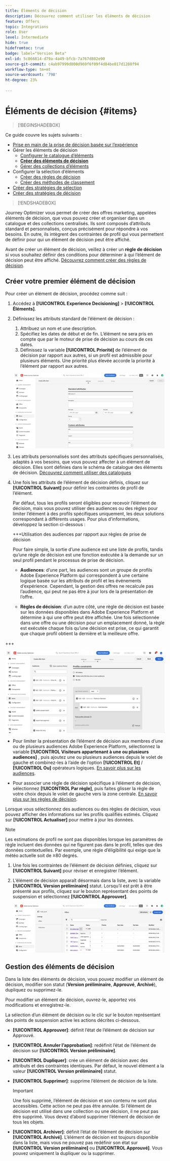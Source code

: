 ```yaml
---
title: Éléments de décision
description: Découvrez comment utiliser les éléments de décision
feature: Offers
topic: Integrations
role: User
level: Intermediate
hide: true
hidefromtoc: true
badge: label="Version Beta"
exl-id: 5c866814-d79a-4a49-bfcb-7a767d802e90
source-git-commit: c4ab97999d000d969f6f09f4d84be017d1288f94
workflow-type: tm+mt
source-wordcount: '798'
ht-degree: 23%

---
```


# Éléments de décision {#items}

>[!BEGINSHADEBOX]

Ce guide couvre les sujets suivants :

* [Prise en main de la prise de décision basée sur l’expérience](gs-experience-decisioning.md)
* Gérer les éléments de décision
   * [Configurer le catalogue d’éléments](catalogs.md)
   * **[Créer des éléments de décision](items.md)**
   * [Gérer des collections d’éléments](collections.md)
* Configurer la sélection d’éléments
   * [Créer des règles de décision](rules.md)
   * [Créer des méthodes de classement](ranking.md)
* [Créer des stratégies de sélection](selection-strategies.md)
* [Créer des stratégies de décision](create-decision.md)

>[!ENDSHADEBOX]

Journey Optimizer vous permet de créer des offres marketing, appelées éléments de décision, que vous pouvez créer et organiser dans un catalogue et des collections centralisés. Ils sont composés d’attributs standard et personnalisés, conçus précisément pour répondre à vos besoins. En outre, ils intègrent des contraintes de profil qui vous permettent de définir pour qui un élément de décision peut être affiché.

Avant de créer un élément de décision, veillez à créer un **règle de décision** si vous souhaitez définir des conditions pour déterminer à qui l’élément de décision peut être affiché. [Découvrez comment créer des règles de décision](rules.md).

## Créer votre premier élément de décision

Pour créer un élément de décision, procédez comme suit :

1. Accédez à **[!UICONTROL Experience Decisioning]** > **[!UICONTROL Éléments]**.

1. Définissez les attributs standard de l’élément de décision :

   1. Attribuez un nom et une description.
   1. Spécifiez les dates de début et de fin. L’élément ne sera pris en compte que par le moteur de prise de décision au cours de ces dates.
   1. Définissez la variable **[!UICONTROL Priorité]** de l’élément de décision par rapport aux autres, si un profil est admissible pour plusieurs éléments. Une priorité plus élevée accorde la priorité à l’élément par rapport aux autres.

   ![](assets/item-attributes.png)

1. Les attributs personnalisés sont des attributs spécifiques personnalisés, adaptés à vos besoins, que vous pouvez affecter à un élément de décision. Elles sont définies dans le schéma de catalogue des éléments de décision. [Découvrez comment utiliser des catalogues](catalogs.md)

1. Une fois les attributs de l’élément de décision définis, cliquez sur **[!UICONTROL Suivant]** pour définir les contraintes de profil de l’élément.

   Par défaut, tous les profils seront éligibles pour recevoir l’élément de décision, mais vous pouvez utiliser des audiences ou des règles pour limiter l’élément à des profils spécifiques uniquement, les deux solutions correspondant à différents usages. Pour plus d’informations, développez la section ci-dessous :

   +++Utilisation des audiences par rapport aux règles de prise de décision

   Pour faire simple, la sortie d’une audience est une liste de profils, tandis qu’une règle de décision est une fonction exécutée à la demande sur un seul profil pendant le processus de prise de décision.

   * **Audiences**: d’une part, les audiences sont un groupe de profils Adobe Experience Platform qui correspondent à une certaine logique basée sur les attributs de profil et les événements d’expérience. Cependant, la gestion des offres ne recalcule pas l’audience, qui peut ne pas être à jour lors de la présentation de l’offre.

   * **Règles de décision**: d’un autre côté, une règle de décision est basée sur les données disponibles dans Adobe Experience Platform et détermine à qui une offre peut être affichée. Une fois sélectionnée dans une offre ou une décision pour un emplacement donné, la règle est exécutée chaque fois qu’une décision est prise, ce qui garantit que chaque profil obtient la dernière et la meilleure offre.

+++

   ![](assets/item-constraints.png)

   * Pour limiter la présentation de l’élément de décision aux membres d’une ou de plusieurs audiences Adobe Experience Platform, sélectionnez la variable **[!UICONTROL Visiteurs appartenant à une ou plusieurs audiences]** , puis ajoutez une ou plusieurs audiences depuis le volet de gauche et combinez-les à l’aide de l’option **[!UICONTROL Et]** / **[!UICONTROL Ou]** opérateurs logiques. [En savoir plus sur les audiences](../audience/about-audiences.md).

   * Pour associer une règle de décision spécifique à l’élément de décision, sélectionnez **[!UICONTROL Par règle]**, puis faites glisser la règle de votre choix depuis le volet de gauche vers la zone centrale. [En savoir plus sur les règles de décision](rules.md).

   Lorsque vous sélectionnez des audiences ou des règles de décision, vous pouvez afficher des informations sur les profils qualifiés estimés. Cliquez sur **[!UICONTROL Actualiser]** pour mettre à jour les données.

   >[!NOTE]
   >
   >Les estimations de profil ne sont pas disponibles lorsque les paramètres de règle incluent des données qui ne figurent pas dans le profil, telles que des données contextuelles. Par exemple, une règle d’éligibilité qui exige que la météo actuelle soit de ≥80 degrés.

1. Une fois les contraintes de l’élément de décision définies, cliquez sur **[!UICONTROL Suivant]** pour réviser et enregistrer l’élément.

1. L’élément de décision apparaît désormais dans la liste, avec la variable **[!UICONTROL Version préliminaire]** statut. Lorsqu’il est prêt à être présenté aux profils, cliquez sur le bouton représentant des points de suspension et sélectionnez **[!UICONTROL Approuver]**.

   ![](assets/item-approve.png)

## Gestion des éléments de décision

Dans la liste des éléments de décision, vous pouvez modifier un élément de décision, modifier son statut (**Version préliminaire**, **Approuvé**, **Archivé**), dupliquez ou supprimez-le.

Pour modifier un élément de décision, ouvrez-le, apportez vos modifications et enregistrez-le.

La sélection d’un élément de décision ou le clic sur le bouton représentant des points de suspension active les actions décrites ci-dessous.

* **[!UICONTROL Approuver]**: définit l’état de l’élément de décision sur Approuvé.
* **[!UICONTROL Annuler l’approbation]**: redéfinit l’état de l’élément de décision sur **[!UICONTROL Version préliminaire]**.
* **[!UICONTROL Dupliquer]**: crée un élément de décision avec des attributs et des contraintes identiques. Par défaut, le nouvel élément a la valeur **[!UICONTROL Version préliminaire]** statut.
* **[!UICONTROL Supprimer]**: supprime l’élément de décision de la liste.

  >[!IMPORTANT]
  >
  >Une fois supprimé, l’élément de décision et son contenu ne sont plus accessibles. Cette action ne peut pas être annulée. Si l’élément de décision est utilisé dans une collection ou une décision, il ne peut pas être supprimé. Vous devez d’abord supprimer l’élément de décision de tous les objets.

* **[!UICONTROL Archiver]**: définit l’état de l’élément de décision sur **[!UICONTROL Archivé]**. L’élément de décision est toujours disponible dans la liste, mais vous ne pouvez pas redéfinir son état sur **[!UICONTROL Version préliminaire]** ou **[!UICONTROL Approuvé]**. Vous pouvez uniquement la dupliquer ou la supprimer.
